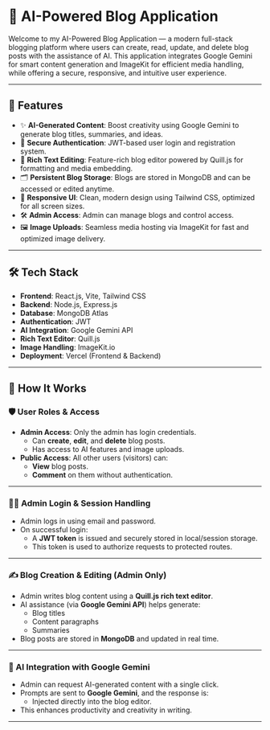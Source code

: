 # 🧠 AI-Powered Blog Application

Welcome to my AI-Powered Blog Application — a modern full-stack blogging platform where users can create, read, update, and delete blog posts with the assistance of AI. This application integrates Google Gemini for smart content generation and ImageKit for efficient media handling, while offering a secure, responsive, and intuitive user experience.

---

## 🚀 Features

- ✨ **AI-Generated Content**: Boost creativity using Google Gemini to generate blog titles, summaries, and ideas.
- 🔐 **Secure Authentication**: JWT-based user login and registration system.
- 📝 **Rich Text Editing**: Feature-rich blog editor powered by Quill.js for formatting and media embedding.
- 🗂️ **Persistent Blog Storage**: Blogs are stored in MongoDB and can be accessed or edited anytime.
- 📱 **Responsive UI**: Clean, modern design using Tailwind CSS, optimized for all screen sizes.
- 🛠️ **Admin Access**: Admin can manage blogs and control access.
- 🖼️ **Image Uploads**: Seamless media hosting via ImageKit for fast and optimized image delivery.

---

## 🛠 Tech Stack

- **Frontend**: React.js, Vite, Tailwind CSS
- **Backend**: Node.js, Express.js
- **Database**: MongoDB Atlas
- **Authentication**: JWT
- **AI Integration**: Google Gemini API
- **Rich Text Editor**: Quill.js
- **Image Handling**: ImageKit.io
- **Deployment**: Vercel (Frontend & Backend)

---

## 🔧 How It Works

### 🛡️ User Roles & Access

- **Admin Access**: Only the admin has login credentials.
  - Can **create**, **edit**, and **delete** blog posts.
  - Has access to AI features and image uploads.
- **Public Access**: All other users (visitors) can:
  - **View** blog posts.
  - **Comment** on them without authentication.

---

### 🧑‍💼 Admin Login & Session Handling

- Admin logs in using email and password.
- On successful login:
  - A **JWT token** is issued and securely stored in local/session storage.
  - This token is used to authorize requests to protected routes.

---

### ✍️ Blog Creation & Editing (Admin Only)

- Admin writes blog content using a **Quill.js rich text editor**.
- AI assistance (via **Google Gemini API**) helps generate:
  - Blog titles
  - Content paragraphs
  - Summaries
- Blog posts are stored in **MongoDB** and updated in real time.

---

### 🧠 AI Integration with Google Gemini

- Admin can request AI-generated content with a single click.
- Prompts are sent to **Google Gemini**, and the response is:
  - Injected directly into the blog editor.
- This enhances productivity and creativity in writing.

---



